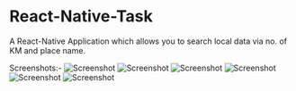 # React-Native-Task

A React-Native Application which allows you to search local data via no. of KM and place name.

Screenshots:-
![Screenshot](./ScreenShots/1.png?raw=true)
![Screenshot](./ScreenShots/1.png?raw=true)
![Screenshot](./ScreenShots/1.png?raw=true)
![Screenshot](./ScreenShots/1.png?raw=true)
![Screenshot](./ScreenShots/1.png?raw=true)
![Screenshot](./ScreenShots/1.png?raw=true)